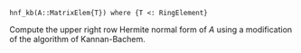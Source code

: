 ```
hnf_kb(A::MatrixElem{T}) where {T <: RingElement}
```

Compute the upper right row Hermite normal form of $A$ using a modification of the algorithm of Kannan-Bachem.
